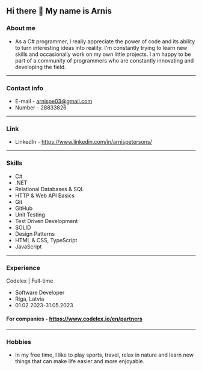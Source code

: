 ## Hi there 👋 My name is Arnis
### About me
- As a C# programmer, I really appreciate the power of code and its ability to turn interesting ideas into reality. I'm constantly trying to learn new skills and occasionally work on my own little projects. I am happy to be part of a community of programmers who are constantly innovating and developing the field.
---
### Contact info
- E-mail - arnispe03@gmail.com
- Number - 28833826
---
### Link
- LinkedIn - https://www.linkedin.com/in/arnispetersons/
---
### Skills
- C#
- .NET
- Relational Databases & SQL
- HTTP & Web API Basics
- Git
- GitHub
- Unit Testing
- Test Driven Development
- SOLID
- Design Patterns
- HTML & CSS, TypeScript
- JavaScript
---
### Experience
Codelex | Full-time
- Software Developer
- Riga, Latvia
- 01.02.2023-31.05.2023

#### For companies - https://www.codelex.io/en/partners
---
### Hobbies
- In my free time, I like to play sports, travel, relax in nature and learn new things that can make life easier and more enjoyable. 


<!--
**resnaiz/resnaiz** is a ✨ _special_ ✨ repository because its `README.md` (this file) appears on your GitHub profile.

Here are some ideas to get you started:

- 🔭 I’m currently working on ...
- 🌱 I’m currently learning ...
- 👯 I’m looking to collaborate on ...
- 🤔 I’m looking for help with ...
- 💬 Ask me about ...
- 📫 How to reach me: ...
- 😄 Pronouns: ...
- ⚡ Fun fact: ...
-->

